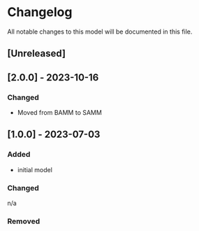 # Changelog

All notable changes to this model will be documented in this file.

## [Unreleased]

## [2.0.0] - 2023-10-16

### Changed

- Moved from BAMM to SAMM

## [1.0.0] - 2023-07-03

### Added

- initial model

### Changed

n/a

### Removed
